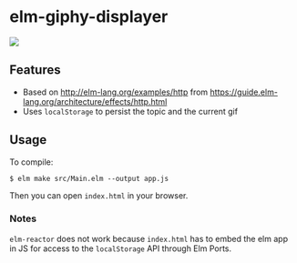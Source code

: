 # elm-giphy-displayer

![](https://github.com/Gira-X/elm-giphy-displayer/raw/master/screenshots/1.png)

## Features

* Based on http://elm-lang.org/examples/http from https://guide.elm-lang.org/architecture/effects/http.html
* Uses `localStorage` to persist the topic and the current gif

## Usage

To compile:

```shell
$ elm make src/Main.elm --output app.js
```

Then you can open `index.html` in your browser.

### Notes

`elm-reactor` does not work because `index.html` has to embed the elm app in JS for access to the `localStorage` API through Elm Ports.
